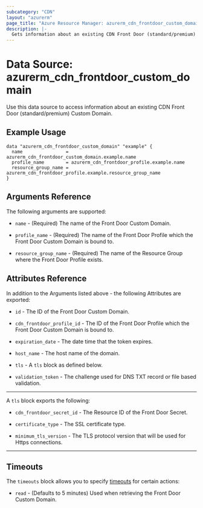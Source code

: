 ```yaml
---
subcategory: "CDN"
layout: "azurerm"
page_title: "Azure Resource Manager: azurerm_cdn_frontdoor_custom_domain"
description: |-
  Gets information about an existing CDN Front Door (standard/premium) Custom Domain.
---
```


# Data Source: azurerm_cdn_frontdoor_custom_domain

Use this data source to access information about an existing CDN Front Door (standard/premium) Custom Domain.

## Example Usage

```hcl
data "azurerm_cdn_frontdoor_custom_domain" "example" {
  name                = azurerm_cdn_frontdoor_custom_domain.example.name
  profile_name        = azurerm_cdn_frontdoor_profile.example.name
  resource_group_name = azurerm_cdn_frontdoor_profile.example.resource_group_name
}
```

## Arguments Reference

The following arguments are supported:

* `name` - (Required) The name of the Front Door Custom Domain.

* `profile_name` - (Required) The name of the Front Door Profile which the Front Door Custom Domain is bound to.

* `resource_group_name` - (Required) The name of the Resource Group where the Front Door Profile exists.

## Attributes Reference

In addition to the Arguments listed above - the following Attributes are exported:

* `id` - The ID of the Front Door Custom Domain.

* `cdn_frontdoor_profile_id` - The ID of the Front Door Profile which the Front Door Custom Domain is bound to.

* `expiration_date` - The date time that the token expires.

* `host_name` - The host name of the domain.

* `tls` - A `tls` block as defined below.

* `validation_token` - The challenge used for DNS TXT record or file based validation.

---

A `tls` block exports the following:

* `cdn_frontdoor_secret_id` - The Resource ID of the Front Door Secret.

* `certificate_type` - The SSL certificate type.

* `minimum_tls_version` - The TLS protocol version that will be used for Https connections.

---

## Timeouts

The `timeouts` block allows you to specify [timeouts](https://www.terraform.io/docs/configuration/resources.html#timeouts) for certain actions:

* `read` - (Defaults to 5 minutes) Used when retrieving the Front Door Custom Domain.
